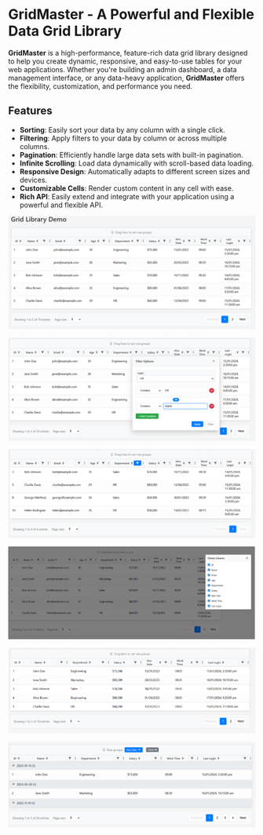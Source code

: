 # GridMaster - A Powerful and Flexible Data Grid Library

**GridMaster** is a high-performance, feature-rich data grid library designed to help you create dynamic, responsive, and easy-to-use tables for your web applications. Whether you're building an admin dashboard, a data management interface, or any data-heavy application, **GridMaster** offers the flexibility, customization, and performance you need.

## Features

- **Sorting**: Easily sort your data by any column with a single click.
- **Filtering**: Apply filters to your data by column or across multiple columns.
- **Pagination**: Efficiently handle large data sets with built-in pagination.
- **Infinite Scrolling**: Load data dynamically with scroll-based data loading.
- **Responsive Design**: Automatically adapts to different screen sizes and devices.
- **Customizable Cells**: Render custom content in any cell with ease.
- **Rich API**: Easily extend and integrate with your application using a powerful and flexible API.



![Grid Library Demo](https://github.com/faisal2006e/GridMaster/blob/main/Screenshots/1.PNG)

![Grid Library Demo](https://github.com/faisal2006e/GridMaster/blob/main/Screenshots/2.PNG)

![Grid Library Demo](https://github.com/faisal2006e/GridMaster/blob/main/Screenshots/3.PNG)

![Grid Library Demo](https://github.com/faisal2006e/GridMaster/blob/main/Screenshots/ColumnChosser.PNG)

![Grid Library Demo](https://github.com/faisal2006e/GridMaster/blob/main/Screenshots/ColumnChosser2.PNG)


![Grid Library Demo](https://github.com/faisal2006e/GridMaster/blob/main/Screenshots/Grouping.PNG)

